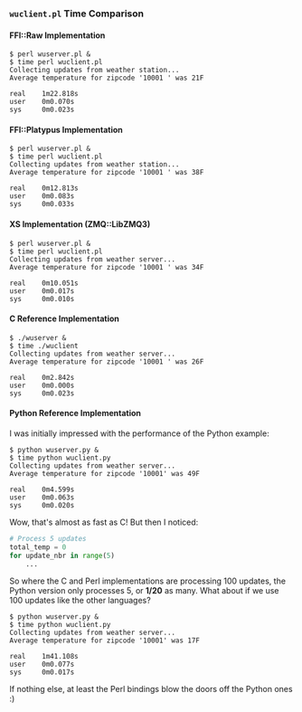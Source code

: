 ### `wuclient.pl` Time Comparison ###

#### FFI::Raw Implementation ####

    $ perl wuserver.pl &
    $ time perl wuclient.pl
    Collecting updates from weather station...
    Average temperature for zipcode '10001 ' was 21F

    real    1m22.818s
    user    0m0.070s
    sys     0m0.023s


#### FFI::Platypus Implementation ####

    $ perl wuserver.pl &
    $ time perl wuclient.pl
    Collecting updates from weather station...
    Average temperature for zipcode '10001 ' was 38F

    real    0m12.813s
    user    0m0.083s
    sys     0m0.033s


#### XS Implementation (ZMQ::LibZMQ3) ####

    $ perl wuserver.pl &
    $ time perl wuclient.pl
    Collecting updates from weather server...
    Average temperature for zipcode '10001 ' was 34F

    real    0m10.051s
    user    0m0.017s
    sys     0m0.010s


#### C Reference Implementation ####

    $ ./wuserver &
    $ time ./wuclient
    Collecting updates from weather server...
    Average temperature for zipcode '10001 ' was 26F

    real    0m2.842s
    user    0m0.000s
    sys     0m0.023s

#### Python Reference Implementation ####

I was initially impressed with the performance of the Python example:

    $ python wuserver.py &
    $ time python wuclient.py
    Collecting updates from weather server...
    Average temperature for zipcode '10001' was 49F

    real    0m4.599s
    user    0m0.063s
    sys     0m0.020s

Wow, that's almost as fast as C! But then I noticed:

```python
# Process 5 updates
total_temp = 0
for update_nbr in range(5)
    ...
```

So where the C and Perl implementations are processing 100 updates, the Python
version only processes 5, or **1/20** as many. What about if we use 100
updates like the other languages?

    $ python wuserver.py &
    $ time python wuclient.py
    Collecting updates from weather server...
    Average temperature for zipcode '10001' was 17F

    real    1m41.108s
    user    0m0.077s
    sys     0m0.017s

If nothing else, at least the Perl bindings blow the doors off the Python
ones :)
